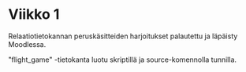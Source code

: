 # Viikko 1

Relaatiotietokannan peruskäsitteiden harjoitukset palautettu ja läpäisty Moodlessa.

"flight_game" -tietokanta luotu skriptillä ja source-komennolla tunnilla.